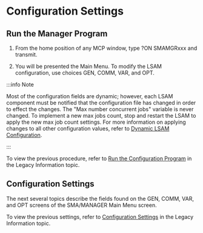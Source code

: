 # Configuration Settings

## Run the Manager Program

1. From the home position of any MCP window, type ?ON SMAMGRxxx and transmit.

2. You will be presented the Main Menu. To modify the LSAM configuration, use choices GEN, COMM, VAR, and OPT.

:::info Note

Most of the configuration fields are dynamic; however, each LSAM component must be notified that the configuration file has changed in order to effect the changes. The "Max number concurrent jobs" variable is never changed. To implement a new max jobs count, stop and restart the LSAM to apply the new max job count settings. For more information on applying changes to all other configuration values, refer to [Dynamic LSAM Configuration](../additional-features/lsam-features/dynamic-lsam-configuration).

:::

To view the previous procedure, refer to [Run the Configuration Program](../reference-information/legacy#run-the-configuration-program) in the Legacy Information topic.

## Configuration Settings

The next several topics describe the fields found on the GEN, COMM, VAR, and OPT screens of the SMA/MANAGER Main Menu screen.

To view the previous settings, refer to [Configuration Settings](../reference-information/legacy#configuration-settings) in the Legacy Information topic.